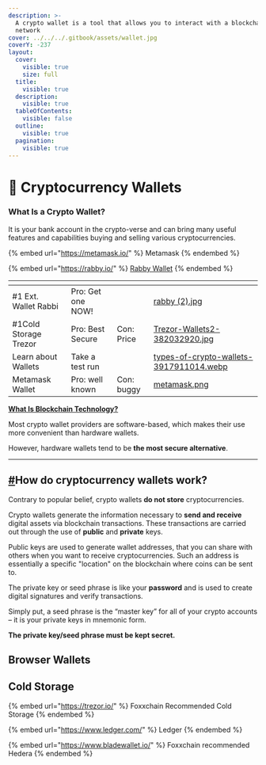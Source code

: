 ```yaml
---
description: >-
  A crypto wallet is a tool that allows you to interact with a blockchain
  network
cover: ../../../.gitbook/assets/wallet.jpg
coverY: -237
layout:
  cover:
    visible: true
    size: full
  title:
    visible: true
  description:
    visible: true
  tableOfContents:
    visible: false
  outline:
    visible: true
  pagination:
    visible: true
---
```


# 💼 Cryptocurrency Wallets

### What Is a Crypto Wallet?

It is your bank account in the crypto-verse and can bring many useful features and capabilities buying and selling various cryptocurrencies.



{% embed url="https://metamask.io/" %}
Metamask&#x20;
{% endembed %}

{% embed url="https://rabby.io/" %}
[Rabby Wallet](https://rabby.io/)
{% endembed %}

<table data-view="cards"><thead><tr><th></th><th></th><th></th><th data-hidden data-card-cover data-type="files"></th></tr></thead><tbody><tr><td>#1 Ext. Wallet Rabbi</td><td>Pro: Get one NOW!</td><td></td><td><a href="../../../.gitbook/assets/rabby (2).jpg">rabby (2).jpg</a></td></tr><tr><td>#1Cold Storage Trezor</td><td>Pro: Best Secure</td><td>Con: Price</td><td><a href="../../../.gitbook/assets/Trezor-Wallets2-382032920.jpg">Trezor-Wallets2-382032920.jpg</a></td></tr><tr><td>Learn about Wallets</td><td>Take a test run</td><td></td><td><a href="../../../.gitbook/assets/types-of-crypto-wallets-3917911014.webp">types-of-crypto-wallets-3917911014.webp</a></td></tr><tr><td>    Metamask Wallet</td><td>Pro: well known</td><td>Con: buggy</td><td><a href="../../../.gitbook/assets/metamask.png">metamask.png</a></td></tr></tbody></table>



[**What Is Blockchain Technology?**](https://academy.binance.com/en/articles/what-is-blockchain-technology-a-comprehensive-guide-for-beginners)

Most crypto wallet providers are software-based, which makes their use more convenient than hardware wallets.

However, hardware wallets tend to be **the most secure alternative**.

***

## [#](https://dripcommunity.wiki/how-to/crypto-wallets/intro/#how-do-cryptocurrency-wallets-work)How do cryptocurrency wallets work?

Contrary to popular belief, crypto wallets **do not store** cryptocurrencies.

Crypto wallets generate the information necessary to **send and receive** digital assets via blockchain transactions. These transactions are carried out through the use of **public** and **private** keys.

Public keys are used to generate wallet addresses, that you can share with others when you want to receive cryptocurrencies. Such an address is essentially a specific "location" on the blockchain where coins can be sent to.

The private key or seed phrase is like your **password** and is used to create digital signatures and verify transactions.

Simply put, a seed phrase is the “master key” for all of your crypto accounts – it is your private keys in mnemonic form.

**The private key/seed phrase must be kept secret.**

## Browser Wallets



## Cold Storage

{% embed url="https://trezor.io/" %}
Foxxchain Recommended Cold Storage
{% endembed %}

{% embed url="https://www.ledger.com/" %}
Ledger
{% endembed %}

{% embed url="https://www.bladewallet.io/" %}
Foxxchain recommended Hedera
{% endembed %}

